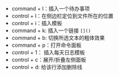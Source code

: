 - command + l：插入一个待办事项
- control + l：在侧边栏定位到文件所在的位置
- control + i：插入模板
- command + k: 插入一个链接 `[]()`
- command + b: 切换所选文本的粗体效果
- command + p：打开命令面板
- control + 1： 插入每天日志模板
- control + c：展开/折叠左侧面板
- control + d: 给该行添加删除线
